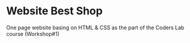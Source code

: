 # Website Best Shop
One page website basing on HTML & CSS as the part of the Coders Lab course (Workshop#1)
